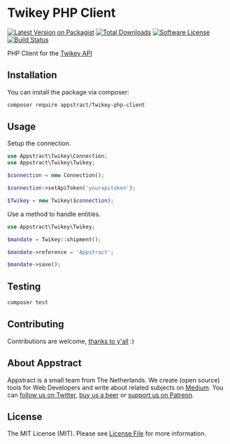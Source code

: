 # Twikey PHP Client

[![Latest Version on Packagist](https://img.shields.io/packagist/v/appstract/Twikey-php-client.svg?style=flat-square)](https://packagist.org/packages/appstract/Twikey-php-client)
[![Total Downloads](https://img.shields.io/packagist/dt/appstract/Twikey-php-client.svg?style=flat-square)](https://packagist.org/packages/appstract/Twikey-php-client)
[![Software License](https://img.shields.io/badge/license-MIT-brightgreen.svg?style=flat-square)](LICENSE.md)
[![Build Status](https://img.shields.io/travis/appstract/Twikey-php-client/master.svg?style=flat-square)](https://travis-ci.org/appstract/Twikey-php-client)

PHP Client for the [Twikey API](https://Twikey.nl/Twikey-rest-api/)

## Installation

You can install the package via composer:

``` bash
composer require appstract/Twikey-php-client
```

## Usage

Setup the connection.

``` php
use Appstract\Twikey\Connection;
use Appstract\Twikey\Twikey;

$connection = new Connection();

$connection->setApiToken('yourapitoken');

$Twikey = new Twikey($connection);
```

Use a method to handle entities.

```php
use Appstract\Twikey\Twikey;

$mandate = Twikey::shipment();

$mandate->reference = 'Appstract';

$mandate->save();
```

## Testing

``` bash
composer test
```

## Contributing

Contributions are welcome, [thanks to y'all](https://github.com/appstract/Twikey-php-client/graphs/contributors) :)

## About Appstract

Appstract is a small team from The Netherlands. We create (open source) tools for Web Developers and write about related subjects on [Medium](https://medium.com/appstract). You can [follow us on Twitter](https://twitter.com/appstractnl), [buy us a beer](https://www.paypal.me/appstract/10) or [support us on Patreon](https://www.patreon.com/appstract).

## License

The MIT License (MIT). Please see [License File](LICENSE.md) for more information.
